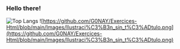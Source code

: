 ### Hello there!
![Top Langs](htps://github-readme-stats.vercel.app/api/top-langs/?username=G0NAY&layout=compact&show_icons=true&count_private=true&theme=dracula)
![https://github.com/G0NAY/Exercices-Html/blob/main/Images/Ilustraci%C3%B3n_sin_t%C3%ADtulo.png](https://github.com/G0NAY/Exercices-Html/blob/main/Images/Ilustraci%C3%B3n_sin_t%C3%ADtulo.png)

<!--
**G0NAY/G0NAY** is a ✨ _special_ ✨ repository because its `README.md` (this file) appears on your GitHub profile.

Here are some ideas to get you started:

- 🔭 I’m currently working on ...
- 🌱 I’m currently learning ...
- 👯 I’m looking to collaborate on ...
- 🤔 I’m looking for help with ...
- 💬 Ask me about ...
- 📫 How to reach me: ...
- 😄 Pronouns: ...
- ⚡ Fun fact: ...
-->



<!--
[![trophy](https://github-profile-trophy.vercel.app/?username=G0NAY&theme=dracula&title=Commit,Repositories,Stars,Followers)](https://github.com/ryo-ma/github-profile-trophy)

-![Alejandro Gonay's GitHub stats](https://github-readme-stats.vercel.app/api?username=G0NAY&show_icons=true&count_private=true&theme=dracula)
-->
